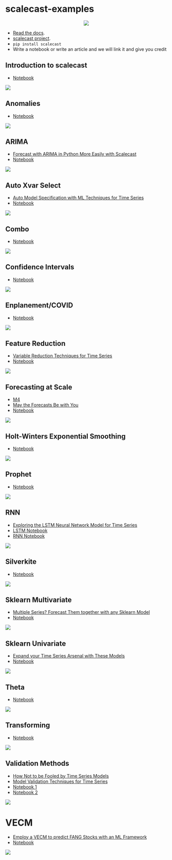 # scalecast-examples

<p align="center">
  <img src="logo2.png" />
</p>

- [Read the docs](https://scalecast-examples.readthedocs.io/en/latest/).  
- [scalecast project](https://github.com/mikekeith52/scalecast).  
- `pip install scalecast`  
- Write a notebook or write an article and we will link it and give you credit

## Introduction to scalecast
- [Notebook](./misc/introduction/Introduction2.ipynb)

![](./misc/introduction/download.png)

## Anomalies
- [Notebook](./misc/anomalies/anomalies.ipynb)

![](./misc/anomalies/download.png)

## ARIMA
- [Forecast with ARIMA in Python More Easily with Scalecast](https://towardsdatascience.com/forecast-with-arima-in-python-more-easily-with-scalecast-35125fc7dc2e)
- [Notebook](./arima/arima.ipynb)

![](./arima/download.png)

## Auto Xvar Select
- [Auto Model Specification with ML Techniques for Time Series](https://towardsdatascience.com/auto-model-specification-with-ml-techniques-for-time-series-e7b9a90ae9d7)
- [Notebook](./misc/auto_Xvar/auto_Xvar.ipynb)

![](./misc/auto_Xvar/download.png)

## Combo
- [Notebook](./combo/combo.ipynb)

![](./combo/download.png)

## Confidence Intervals
- [Notebook](./misc/cis/cis.ipynb)

![](./misc/cis/download.png)  

## Enplanement/COVID
- [Notebook](./enplanement/enplanements-covid.ipynb)

![](./enplanement/changepoints.png)

## Feature Reduction
- [Variable Reduction Techniques for Time Series](https://medium.com/towards-data-science/variable-reduction-techniques-for-time-series-646743f726d4)
- [Notebook](./misc/feature-selection/feature_selection.ipynb)

![](./misc/feature-selection/misc_feature-selection_feature_selection_18_1.png)

## Forecasting at Scale
- [M4](./m4)  
- [May the Forecasts Be with You](https://towardsdatascience.com/may-the-forecasts-be-with-you-introducing-scalecast-pt-2-692f3f7f0be5)
- [Notebook](https://scalecast-examples.readthedocs.io/en/latest/misc/introduction/Introduction2.html#Scaled-Automated-Forecasting)

![](https://media2.giphy.com/media/vV2Mbr9v6pH1D8hiLb/giphy.gif?cid=790b7611eb56b43191020435cbedf6453a74ddc2cebd017d&rid=giphy.gif&ct=g)

## Holt-Winters Exponential Smoothing
- [Notebook](./hwes/hwes.ipynb)

![](./hwes/hwes_hwes_41_0.png)

## Prophet
- [Notebook](./prophet/prophet.ipynb)

![](./prophet/prophet_prophet_17_0.png)

## RNN
- [Exploring the LSTM Neural Network Model for Time Series](https://towardsdatascience.com/exploring-the-lstm-neural-network-model-for-time-series-8b7685aa8cf)
- [LSTM Notebook](./lstm/lstm.ipynb)
- [RNN Notebook](./rnn/rnn.ipynb)

![](./rnn/rnn_rnn_35_0.png)

## Silverkite
- [Notebook](./silverkite/silverkite.ipynb)

![](./silverkite/silverkite_silverkite_27_0.png)

## Sklearn Multivariate
- [Multiple Series? Forecast Them together with any Sklearn Model](https://towardsdatascience.com/multiple-series-forecast-them-together-with-any-sklearn-model-96319d46269)
- [Notebook](./multivariate/multivariate.ipynb)

![](./multivariate/multivariate_multivariate_45_0.png)

## Sklearn Univariate
- [Expand your Time Series Arsenal with These Models](https://towardsdatascience.com/expand-your-time-series-arsenal-with-these-models-10c807d37558)
- [Notebook](./sklearn/sklearn.ipynb)

![](./sklearn/mlp_stack.png)

## Theta
- [Notebook](./theta/theta.ipynb)

![](./theta/download.png)

## Transforming
- [Notebook](./transforming/medium_code.ipynb)

![](./transforming/download.png)

## Validation Methods
- [How Not to be Fooled by Time Series Models](https://towardsdatascience.com/how-not-to-be-fooled-by-time-series-forecasting-8044f5838de3)
- [Model Validation Techniques for Time Series](https://towardsdatascience.com/model-validation-techniques-for-time-series-3518269bd5b3)
- [Notebook 1](./misc/validation/fooled_by_forecasting_models/fooled.ipynb)
- [Notebook 2](./misc/validation/validation.ipynb)

![](./misc/validation/fooled_by_forecasting_models/download.png)

# VECM
- [Employ a VECM to predict FANG Stocks with an ML Framework](https://medium.com/codex/employ-a-vecm-to-predict-fang-stocks-with-an-ml-framework-52f170ec68e6)
- [Notebook](./vecm/vecm.ipynb)

![](./vecm/download.png)
